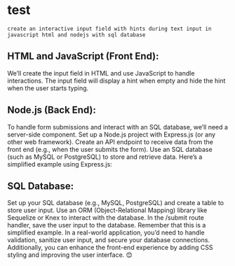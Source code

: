 # test

    create an interactive input field with hints during text input in javascript html and nodejs with sql database


## HTML and JavaScript (Front End):

We’ll create the input field in HTML and use JavaScript to handle interactions.
The input field will display a hint when empty and hide the hint when the user starts typing.


## Node.js (Back End):

To handle form submissions and interact with an SQL database, we’ll need a server-side component.
Set up a Node.js project with Express.js (or any other web framework).
Create an API endpoint to receive data from the front end (e.g., when the user submits the form).
Use an SQL database (such as MySQL or PostgreSQL) to store and retrieve data.
Here’s a simplified example using Express.js:


## SQL Database:
Set up your SQL database (e.g., MySQL, PostgreSQL) and create a table to store user input.
Use an ORM (Object-Relational Mapping) library like Sequelize or Knex to interact with the database.
In the /submit route handler, save the user input to the database.
Remember that this is a simplified example. In a real-world application, you’d need to handle validation, sanitize user input, and secure your database connections. Additionally, you can enhance the front-end experience by adding CSS styling and improving the user interface. 😊